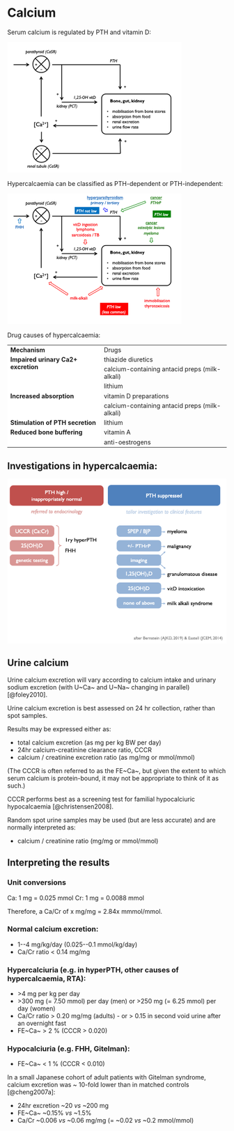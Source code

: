 # Calcium

Serum calcium is regulated by PTH and vitamin D: 

![](figures/Ca_loop.png) 

Hypercalcaemia can be classified as PTH-dependent or PTH-independent:  

![](figures/Ca_loop_annotated.png)

Drug causes of hypercalcaemia:  

<table>
<tbody>
  <tr>
   <td style="text-align:left;font-weight: bold;background-color: white !important;"> Mechanism </td>
   <td style="text-align:left;"> Drugs </td>
  </tr>
  <tr>
   <td style="text-align:left;font-weight: bold;background-color: white !important;vertical-align: top !important;" rowspan="3"> Impaired urinary Ca2+ excretion </td>
   <td style="text-align:left;"> thiazide diuretics </td>
  </tr>
  <tr>
   
   <td style="text-align:left;"> calcium-containing antacid preps (milk-alkali) </td>
  </tr>
  <tr>
   
   <td style="text-align:left;"> lithium </td>
  </tr>
  <tr>
   <td style="text-align:left;font-weight: bold;background-color: white !important;vertical-align: top !important;" rowspan="2"> Increased absorption </td>
   <td style="text-align:left;"> vitamin D preparations </td>
  </tr>
  <tr>
   
   <td style="text-align:left;"> calcium-containing antacid preps (milk-alkali) </td>
  </tr>
  <tr>
   <td style="text-align:left;font-weight: bold;background-color: white !important;"> Stimulation of PTH secretion </td>
   <td style="text-align:left;"> lithium </td>
  </tr>
  <tr>
   <td style="text-align:left;font-weight: bold;background-color: white !important;vertical-align: top !important;" rowspan="2"> Reduced bone buffering </td>
   <td style="text-align:left;"> vitamin A </td>
  </tr>
  <tr>
   
   <td style="text-align:left;"> anti-oestrogens </td>
  </tr>
</tbody>
</table>

<!--
![](figures/HyperCa_drugs.png)
-->

## Investigations in hypercalcaemia:

![](figures/HyperCa.png)

## Urine calcium

Urine calcium excretion will vary according to calcium intake and urinary sodium excretion (with U~Ca~ and U~Na~ changing in parallel) [@foley2010].  

Urine calcium excretion is best assessed on 24 hr collection, rather than spot samples.  

Results may be expressed either as:  

- total calcium excretion (as mg per kg BW per day)  
- 24hr calcium-creatinine clearance ratio, CCCR  
- calcium / creatinine excretion ratio (as mg/mg or mmol/mmol)  

(The CCCR is often referred to as the FE~Ca~, but given the extent to which serum calcium is protein-bound, it may not be appropriate to think of it as such.)  

CCCR performs best as a screening test for familial hypocalciuric hypocalcaemia [@christensen2008].  

Random spot urine samples may be used (but are less accurate) and are normally interpreted as:  

- calcium / creatinine ratio (mg/mg or mmol/mmol)


## Interpreting the results   

### Unit conversions

Ca: 1 mg = 0.025 mmol
Cr: 1 mg = 0.0088 mmol

Therefore, a Ca/Cr of x mg/mg = 2.84x mmmol/mmol.  

### Normal calcium excretion:  

- 1--4 mg/kg/day (0.025--0.1 mmol/kg/day)
- Ca/Cr ratio < 0.14 mg/mg


### Hypercalciuria (e.g. in hyperPTH, other causes of hypercalcaemia, RTA):  

+ \>4 mg per kg per day
+ \>300 mg (= 7.50 mmol) per day (men) or >250 mg (= 6.25 mmol) per day (women)  
+ Ca/Cr ratio > 0.20 mg/mg (adults) - or > 0.15 in second void urine after an overnight fast    
+ FE~Ca~ > 2 % (CCCR > 0.020)


### Hypocalciuria (e.g. FHH, Gitelman):  

+ FE~Ca~ < 1 % (CCCR < 0.010)

In a small Japanese cohort of adult patients with Gitelman syndrome, calcium excretion was ~ 10-fold lower than in matched controls [@cheng2007a]:  

- 24hr excretion \~20 *vs* \~200 mg
- FE~Ca~ \~0.15% *vs* \~1.5%  
- Ca/Cr \~0.006 *vs* \~0.06 mg/mg (= \~0.02 *vs* \~0.2 mmol/mmol)  


